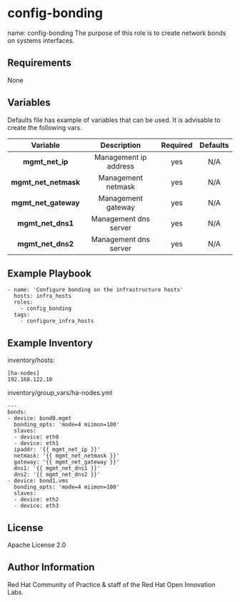 config-bonding
==============

name: config-bonding
The purpose of this role is to create network bonds on systems interfaces. 

Requirements
------------

None

Variables
---------

Defaults file has example of variables that can be used. It is advisable to create the following vars.

| Variable | Description | Required | Defaults |
|:--------:|:-----------:|:--------:|:--------:|
|**mgmt_net_ip**|  Management ip address | yes | N/A |
|**mgmt_net_netmask**| Management netmask | yes | N/A |
|**mgmt_net_gateway**| Management gateway | yes | N/A |
|**mgmt_net_dns1**| Management dns server | yes | N/A |
|**mgmt_net_dns2**| Management dns server | yes | N/A |

Example Playbook
----------------
```
- name: 'Configure bonding on the infrastructure hosts'
  hosts: infra_hosts
  roles:
    - config_bonding
  tags: 
    - configure_infra_hosts
```

Example Inventory
-----------------
inventory/hosts:

```
[ha-nodes]
192.168.122.10

```
inventory/group_vars/ha-nodes.yml

```
---
bonds:
- device: bond0.mgmt
  bonding_opts: 'mode=4 miimon=100'
  slaves: 
  - device: eth0
  - device: eth1
  ipaddr: '{{ mgmt_net_ip }}'
  netmask: '{{ mgmt_net_netmask }}'
  gateway: '{{ mgmt_net_gateway }}'
  dns1: '{{ mgmt_net_dns1 }}'
  dns2: '{{ mgmt_net_dns2 }}'
- device: bond1.vms
  bonding_opts: 'mode=4 miimon=100'
  slaves:
  - device: eth2
  - device: eth3
```

License
-------
Apache License 2.0


Author Information
------------------

Red Hat Community of Practice & staff of the Red Hat Open Innovation Labs.
